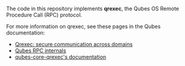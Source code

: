 The code in this repository implements **qrexec**, the Qubes OS Remote Procedure Call (RPC) protocol.

For more information on qrexec, see these pages in the Qubes documentation:

- [Qrexec: secure communication across domains](https://www.qubes-os.org/doc/qrexec/)
- [Qubes RPC internals](https://www.qubes-os.org/doc/qrexec-internals/)
- [qubes-core-qrexec's documentation](https://dev.qubes-os.org/projects/qubes-core-qrexec/en/stable/) 
